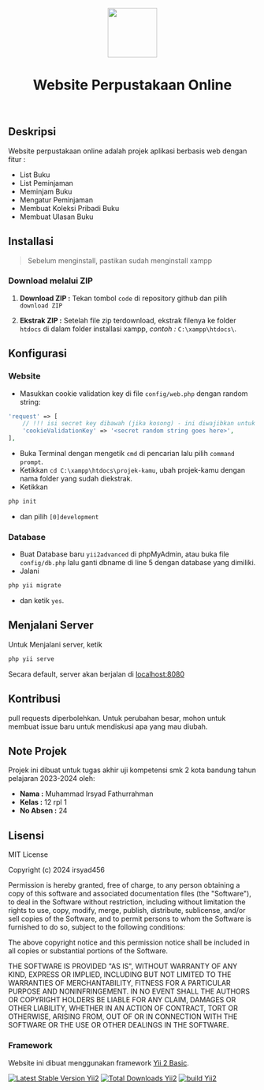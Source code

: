 <p align="center">
    <a href="https://id.wikipedia.org/wiki/SMK_Negeri_2_Bandung" target="_blank">
        <img src="https://i.pinimg.com/564x/00/57/e6/0057e6e8eef771ce6b160d981dc038bc.jpg" height="100px">
    </a>
    <h1 align="center">Website Perpustakaan Online </h1>
    <br>
</p>

## Deskripsi

Website perpustakaan online adalah projek aplikasi berbasis web dengan fitur :

- List Buku
- List Peminjaman
- Meminjam Buku
- Mengatur Peminjaman
- Membuat Koleksi Pribadi Buku
- Membuat Ulasan Buku

## Installasi

> Sebelum menginstall, pastikan sudah menginstall xampp

### Download melalui ZIP

1. **Download ZIP :** Tekan tombol `code` di repository github dan pilih `download ZIP`

2. **Ekstrak ZIP :** Setelah file zip terdownload, ekstrak filenya ke folder `htdocs` di dalam folder installasi xampp, _contoh :_ `C:\xampp\htdocs\`.

## Konfigurasi

### Website

- Masukkan cookie validation key di file `config/web.php` dengan random string:

```php
'request' => [
    // !!! isi secret key dibawah (jika kosong) - ini diwajibkan untuk validasi cookie
    'cookieValidationKey' => '<secret random string goes here>',
],
```

- Buka Terminal dengan mengetik `cmd` di pencarian lalu pilih `command prompt`.
- Ketikkan `cd C:\xampp\htdocs\projek-kamu`, ubah projek-kamu dengan nama folder yang sudah diekstrak.
- Ketikkan

```bash
php init
```

- dan pilih `[0]development`

### Database

- Buat Database baru `yii2advanced` di phpMyAdmin, atau buka file `config/db.php` lalu ganti dbname di line 5 dengan database yang dimiliki.
- Jalani

```bash
php yii migrate
```

- dan ketik `yes`.

## Menjalani Server

Untuk Menjalani server, ketik

```bash
php yii serve
```

Secara default, server akan berjalan di [localhost:8080](https://localhost:8080)

## Kontribusi

pull requests diperbolehkan. Untuk perubahan besar, mohon untuk membuat issue baru untuk mendiskusi apa yang mau diubah.

## Note Projek

Projek ini dibuat untuk tugas akhir uji kompetensi smk 2 kota bandung tahun pelajaran 2023-2024 oleh:
- **Nama :** Muhammad Irsyad Fathurrahman
- **Kelas :** 12 rpl 1
- **No Absen :** 24

## Lisensi

MIT License

Copyright (c) 2024 irsyad456

Permission is hereby granted, free of charge, to any person obtaining a copy
of this software and associated documentation files (the "Software"), to deal
in the Software without restriction, including without limitation the rights
to use, copy, modify, merge, publish, distribute, sublicense, and/or sell
copies of the Software, and to permit persons to whom the Software is
furnished to do so, subject to the following conditions:

The above copyright notice and this permission notice shall be included in all
copies or substantial portions of the Software.

THE SOFTWARE IS PROVIDED "AS IS", WITHOUT WARRANTY OF ANY KIND, EXPRESS OR
IMPLIED, INCLUDING BUT NOT LIMITED TO THE WARRANTIES OF MERCHANTABILITY,
FITNESS FOR A PARTICULAR PURPOSE AND NONINFRINGEMENT. IN NO EVENT SHALL THE
AUTHORS OR COPYRIGHT HOLDERS BE LIABLE FOR ANY CLAIM, DAMAGES OR OTHER
LIABILITY, WHETHER IN AN ACTION OF CONTRACT, TORT OR OTHERWISE, ARISING FROM,
OUT OF OR IN CONNECTION WITH THE SOFTWARE OR THE USE OR OTHER DEALINGS IN THE
SOFTWARE.

### Framework

Website ini dibuat menggunakan framework [Yii 2 Basic](https://www.yiiframework.com/).

[![Latest Stable Version Yii2](https://img.shields.io/packagist/v/yiisoft/yii2-app-advanced.svg)](https://packagist.org/packages/yiisoft/yii2-app-advanced)
[![Total Downloads Yii2](https://img.shields.io/packagist/dt/yiisoft/yii2-app-advanced.svg)](https://packagist.org/packages/yiisoft/yii2-app-advanced)
[![build Yii2](https://github.com/yiisoft/yii2-app-advanced/workflows/build/badge.svg)](https://github.com/yiisoft/yii2-app-advanced/actions?query=workflow%3Abuild)
